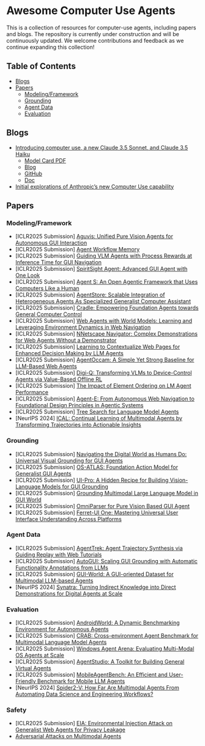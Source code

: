 # Awesome Computer Use Agents

This is a collection of resources for computer-use agents, including papers and blogs. The repository is currently under construction and will be continuously updated. We welcome contributions and feedback as we continue expanding this collection!

## Table of Contents

- [Blogs](#blogs)
- [Papers](#papers)
  - [Modeling/Framework](#modelingframework)
  - [Grounding](#grounding)
  - [Agent Data](#agent-data)
  - [Evaluation](#evaluation)


## Blogs
- [Introducing computer use, a new Claude 3.5 Sonnet, and Claude 3.5 Haiku](https://www.anthropic.com/news/3-5-models-and-computer-use)
  - [Model Card PDF](https://assets.anthropic.com/m/1cd9d098ac3e6467/original/Claude-3-Model-Card-October-Addendum.pdf)
  - [Blog](https://www.anthropic.com/news/developing-computer-use)
  - [GitHub](https://github.com/anthropics/anthropic-quickstarts/tree/main/computer-use-demo)
  - [Doc](https://docs.anthropic.com/en/docs/build-with-claude/computer-use)
- [Initial explorations of Anthropic’s new Computer Use capability](https://simonwillison.net/2024/Oct/22/computer-use/)

## Papers
### Modeling/Framework
- [ICLR2025 Submission] [Aguvis: Unified Pure Vision Agents for Autonomous GUI Interaction](https://openreview.net/forum?id=FHtHH4ulEQ)
- [ICLR2025 Submission] [Agent Workflow Memory](https://openreview.net/forum?id=PfYg3eRrNi)
- [ICLR2025 Submission] [Guiding VLM Agents with Process Rewards at Inference Time for GUI Navigation](https://openreview.net/forum?id=jR6YMxVG9i)
- [ICLR2025 Submission] [SpiritSight Agent: Advanced GUI Agent with One Look](https://openreview.net/forum?id=jY2ow7jRdZ)
- [ICLR2025 Submission] [Agent S: An Open Agentic Framework that Uses Computers Like a Human](https://openreview.net/forum?id=lIVRgt4nLv)
- [ICLR2025 Submission] [AgentStore: Scalable Integration of Heterogeneous Agents As Specialized Generalist Computer Assistant](https://openreview.net/forum?id=0sr8bS4S2H)
- [ICLR2025 Submission] [Cradle: Empowering Foundation Agents towards General Computer Control](https://openreview.net/forum?id=aIAFDFpNXz)
- [ICLR2025 Submission] [Web Agents with World Models: Learning and Leveraging Environment Dynamics in Web Navigation](https://openreview.net/forum?id=moWiYJuSGF)
- [ICLR2025 Submission] [NNetscape Navigator: Complex Demonstrations for Web Agents Without a Demonstrator](https://openreview.net/forum?id=hHF5AayC7O)
- [ICLR2025 Submission] [Learning to Contextualize Web Pages for Enhanced Decision Making by LLM Agents](https://openreview.net/forum?id=3Gzz7ZQLiz)
- [ICLR2025 Submission] [AgentOccam: A Simple Yet Strong Baseline for LLM-Based Web Agents](https://openreview.net/forum?id=oWdzUpOlkX)
- [ICLR2025 Submission] [Digi-Q: Transforming VLMs to Device-Control Agents via Value-Based Offline RL](https://openreview.net/forum?id=CjfQssZtAb)
- [ICLR2025 Submission] [The Impact of Element Ordering on LM Agent Performance](https://openreview.net/forum?id=MHP4jGMN2E)
- [ICLR2025 Submission] [Agent-E: From Autonomous Web Navigation to Foundational Design Principles in Agentic Systems](https://openreview.net/forum?id=7PQnFTbizU)
- [ICLR2025 Submission] [Tree Search for Language Model Agents](https://openreview.net/forum?id=kpL66Mvd2a)
- [NeurIPS 2024] [ICAL: Continual Learning of Multimodal Agents by Transforming Trajectories into Actionable Insights](https://huggingface.co/papers/2406.14596)

### Grounding
- [ICLR2025 Submission] [Navigating the Digital World as Humans Do: Universal Visual Grounding for GUI Agents](https://openreview.net/forum?id=kxnoqaisCT)
- [ICLR2025 Submission] [OS-ATLAS: Foundation Action Model for Generalist GUI Agents](https://openreview.net/forum?id=n9PDaFNi8t)
- [ICLR2025 Submission] [UI-Pro: A Hidden Recipe for Building Vision-Language Models for GUI Grounding](https://openreview.net/forum?id=5wmAfwDBoi)
- [ICLR2025 Submission] [Grounding Multimodal Large Language Model in GUI World](https://openreview.net/forum?id=M9iky9Ruhx)
- [ICLR2025 Submission] [OmniParser for Pure Vision Based GUI Agent](https://openreview.net/forum?id=C6hUK6Q1Pi)
- [ICLR2025 Submission] [Ferret-UI One: Mastering Universal User Interface Understanding Across Platforms](https://openreview.net/forum?id=GBfYgjOfSe)

### Agent Data
- [ICLR2025 Submission] [AgentTrek: Agent Trajectory Synthesis via Guiding Replay with Web Tutorials](https://openreview.net/forum?id=EEgYUccwsV)
- [ICLR2025 Submission] [AutoGUI: Scaling GUI Grounding with Automatic Functionality Annotations from LLMs](https://openreview.net/forum?id=wl4c9jvcyY)
- [ICLR2025 Submission] [GUI-World: A GUI-oriented Dataset for Multimodal LLM-based Agents](https://openreview.net/forum?id=QarKTT5brZ)
- [NeurIPS 2024] [Synatra: Turning Indirect Knowledge into Direct Demonstrations for Digital Agents at Scale](https://huggingface.co/papers/2409.15637)

### Evaluation
- [ICLR2025 Submission] [AndroidWorld: A Dynamic Benchmarking Environment for Autonomous Agents](https://openreview.net/forum?id=il5yUQsrjC)
- [ICLR2025 Submission] [CRAB: Cross-environment Agent Benchmark for Multimodal Language Model Agents](https://openreview.net/forum?id=qqKJjwibsp)
- [ICLR2025 Submission] [Windows Agent Arena: Evaluating Multi-Modal OS Agents at Scale](https://openreview.net/forum?id=t9JUTS9ADL)
- [ICLR2025 Submission] [AgentStudio: A Toolkit for Building General Virtual Agents](https://openreview.net/forum?id=axUf8BOjnH)
- [ICLR2025 Submission]  [MobileAgentBench: An Efficient and User-Friendly Benchmark for Mobile LLM Agents](https://openreview.net/forum?id=BfQNrKJMXq)
- [NeurIPS 2024] [Spider2-V: How Far Are Multimodal Agents From Automating Data Science and Engineering Workflows?](https://huggingface.co/papers/2407.10956)

### Safety
- [ICLR2025 Submission] [EIA: Environmental Injection Attack on Generalist Web Agents for Privacy Leakage](https://openreview.net/forum?id=xMOLUzo2Lk)
- [Adversarial Attacks on Multimodal Agents](https://huggingface.co/papers/2406.12814)

